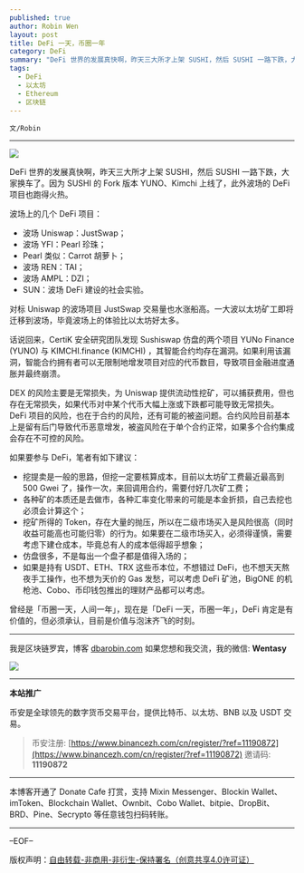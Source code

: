 ```yaml
---
published: true
author: Robin Wen
layout: post
title: DeFi 一天，币圈一年
category: DeFi
summary: "DeFi 世界的发展真快啊，昨天三大所才上架 SUSHI，然后 SUSHI 一路下跌，大家换车了。因为 SUSHI 的 Fork 版本 YUNO、Kimchi 上线了，此外波场的 DeFi 项目也跑得火热。对标 Uniswap 的波场项目 JustSwap 交易量也水涨船高。一大波以太坊矿工即将迁移到波场，毕竟波场上的体验比以太坊好太多。曾经是「币圈一天，人间一年」，现在是「DeFi 一天，币圈一年」，DeFi 肯定是有价值的，但必须承认，目前是价值与泡沫齐飞的时刻。"
tags:
  - DeFi
  - 以太坊
  - Ethereum
  - 区块链
---
```


`文/Robin`

***

![](https://cdn.dbarobin.com/82ap4fn.png)

DeFi 世界的发展真快啊，昨天三大所才上架 SUSHI，然后 SUSHI 一路下跌，大家换车了。因为 SUSHI 的 Fork 版本 YUNO、Kimchi 上线了，此外波场的 DeFi 项目也跑得火热。

波场上的几个 DeFi 项目：

* 波场 Uniswap：JustSwap；
* 波场 YFI：Pearl 珍珠；
* Pearl 类似：Carrot 胡萝卜；
* 波场 REN：TAI；
* 波场 AMPL：DZI；
* SUN：波场 DeFi 建设的社会实验。

对标 Uniswap 的波场项目 JustSwap 交易量也水涨船高。一大波以太坊矿工即将迁移到波场，毕竟波场上的体验比以太坊好太多。

话说回来，CertiK 安全研究团队发现 Sushiswap 仿盘的两个项目 YUNo Finance (YUNO) 与 KIMCHI.finance (KIMCHI) ，其智能合约均存在漏洞。如果利用该漏洞，智能合约拥有者可以无限制地增发项目对应的代币数目，导致项目金融进度通胀并最终崩溃。

DEX 的风险主要是无常损失，为 Uniswap 提供流动性挖矿，可以捕获费用，但也存在无常损失，如果代币对中某个代币大幅上涨或下跌都可能导致无常损失。DeFi 项目的风险，也在于合约的风险，还有可能的被盗问题。合约风险目前基本上是留有后门导致代币恶意增发，被盗风险在于单个合约正常，如果多个合约集成会存在不可控的风险。

如果要参与 DeFi，笔者有如下建议：

* 挖提卖是一般的思路，但挖一定要核算成本，目前以太坊矿工费最近最高到 500 Gwei 了，操作一次，来回调用合约，需要付好几次矿工费；
* 各种矿的本质还是去做市，各种汇率变化带来的可能是本金折损，自己去挖也必须会计算这个；
* 挖矿所得的 Token，存在大量的抛压，所以在二级市场买入是风险很高（同时收益可能高也可能归零）的行为。如果要在二级市场买入，必须得谨慎，需要考虑下建仓成本，毕竟总有人的成本低得超乎想象；
* 仿盘很多，不是每出一个盘子都是值得入场的；
* 如果是持有 USDT、ETH、TRX 这些币本位，不想错过 DeFi，也不想天天熬夜手工操作，也不想为天价的 Gas 发愁，可以考虑 DeFi 矿池，BigONE 的机枪池、Cobo、币印钱包推出的理财产品都可以考虑。

曾经是「币圈一天，人间一年」，现在是「DeFi 一天，币圈一年」，DeFi 肯定是有价值的，但必须承认，目前是价值与泡沫齐飞的时刻。

***

我是区块链罗宾，博客 [dbarobin.com](https://dbarobin.com/)
如果您想和我交流，我的微信: **Wentasy**

![](https://cdn.dbarobin.com/v4yywe2.png)

***

**本站推广**

币安是全球领先的数字货币交易平台，提供比特币、以太坊、BNB 以及 USDT 交易。

> 币安注册: [https://www.binancezh.com/cn/register/?ref=11190872](https://www.binancezh.com/cn/register/?ref=11190872)
> 邀请码: **11190872**

***

本博客开通了 Donate Cafe 打赏，支持 Mixin Messenger、Blockin Wallet、imToken、Blockchain Wallet、Ownbit、Cobo Wallet、bitpie、DropBit、BRD、Pine、Secrypto 等任意钱包扫码转账。

<center>
    <div class="--donate-button"
         data-button-id="f8b9df0d-af9a-460d-8258-d3f435445075"
    ></div>
</center>

***

–EOF–

版权声明：[自由转载-非商用-非衍生-保持署名（创意共享4.0许可证）](http://creativecommons.org/licenses/by-nc-nd/4.0/deed.zh)